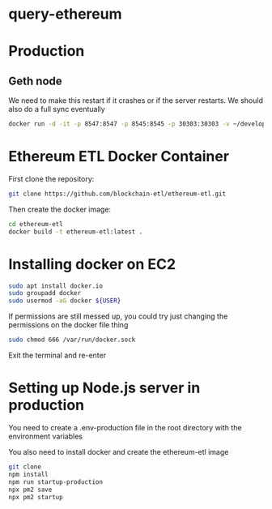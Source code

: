 # query-ethereum

# Production

## Geth node

We need to make this restart if it crashes or if the server restarts. We should also do a full sync eventually

```bash
docker run -d -it -p 8547:8547 -p 8545:8545 -p 30303:30303 -v ~/development/query-ethereum/geth-data:/root/.ethereum ethereum/client-go --graphql --graphql.addr 0.0.0.0 --rpc --rpcaddr 0.0.0.0 --nousb --graphql.vhosts=* --rpcvhosts=*
```

# Ethereum ETL Docker Container

First clone the repository:

```bash
git clone https://github.com/blockchain-etl/ethereum-etl.git
```

Then create the docker image:

```bash
cd ethereum-etl
docker build -t ethereum-etl:latest .
```

# Installing docker on EC2

```bash
sudo apt install docker.io
sudo groupadd docker
sudo usermod -aG docker ${USER}
```
If permissions are still messed up, you could try just changing the permissions on the docker file thing

```bash
sudo chmod 666 /var/run/docker.sock
```

Exit the terminal and re-enter

# Setting up Node.js server in production

You need to create a .env-production file in the root directory with the environment variables

You also need to install docker and create the ethereum-etl image

```bash
git clone
npm install
npm run startup-production
npx pm2 save
npx pm2 startup
```